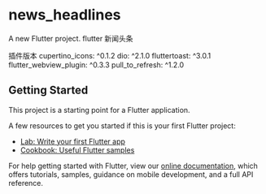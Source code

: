 # news_headlines

A new Flutter project.
flutter 新闻头条

插件版本
cupertino_icons: ^0.1.2
dio: ^2.1.0
fluttertoast: ^3.0.1
flutter_webview_plugin: ^0.3.3
pull_to_refresh: ^1.2.0


## Getting Started

This project is a starting point for a Flutter application.

A few resources to get you started if this is your first Flutter project:

- [Lab: Write your first Flutter app](https://flutter.io/docs/get-started/codelab)
- [Cookbook: Useful Flutter samples](https://flutter.io/docs/cookbook)

For help getting started with Flutter, view our 
[online documentation](https://flutter.io/docs), which offers tutorials, 
samples, guidance on mobile development, and a full API reference.

